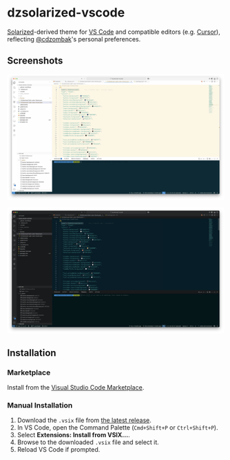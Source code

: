 # dzsolarized-vscode

[Solarized](https://ethanschoonover.com/solarized/)-derived theme for [VS Code](https://code.visualstudio.com) and compatible editors (e.g. [Cursor](https://cursor.com)), reflecting [@cdzombak](https://github.com/cdzombak)'s personal preferences.

## Screenshots

![Light Mode](screenshot-light.png)

![Dark Mode](screenshot-dark.png)

## Installation

### Marketplace

Install from the [Visual Studio Code Marketplace](https://marketplace.visualstudio.com/items?itemName=ChrisDzombak.dzsolarized).

### Manual Installation

1. Download the `.vsix` file from [the latest release](https://github.com/cdzombak/dzsolarized-vscode/releases/latest).
2. In VS Code, open the Command Palette (`Cmd+Shift+P` or `Ctrl+Shift+P`).
3. Select **Extensions: Install from VSIX...**.
4. Browse to the downloaded `.vsix` file and select it.
5. Reload VS Code if prompted.
